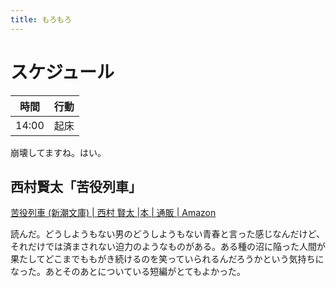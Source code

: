 ```yaml
---
title: もろもろ
---
```


<script async src="//cdn.embedly.com/widgets/platform.js"></script>

# スケジュール

時間|行動
---|---
14:00|起床

崩壊してますね。はい。


## 西村賢太「苦役列車」

<a href="https://www.amazon.co.jp/dp/4101312842?tag=amakan4-22" class="embedly-card">苦役列車 (新潮文庫) | 西村 賢太 |本 | 通販 | Amazon</a>

読んだ。どうしようもない男のどうしようもない青春と言った感じなんだけど、それだけでは済まされない迫力のようなものがある。ある種の沼に陥った人間が果たしてどこまでももがき続けるのを笑っていられるんだろうかという気持ちになった。あとそのあとについている短編がとてもよかった。